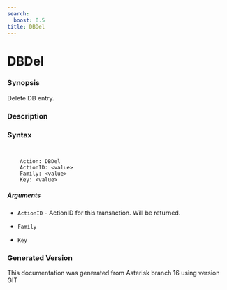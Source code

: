 ```yaml
---
search:
  boost: 0.5
title: DBDel
---
```


# DBDel

### Synopsis

Delete DB entry.

### Description


### Syntax


```


    Action: DBDel
    ActionID: <value>
    Family: <value>
    Key: <value>

```
##### Arguments


* `ActionID` - ActionID for this transaction. Will be returned.<br>

* `Family`

* `Key`


### Generated Version

This documentation was generated from Asterisk branch 16 using version GIT 